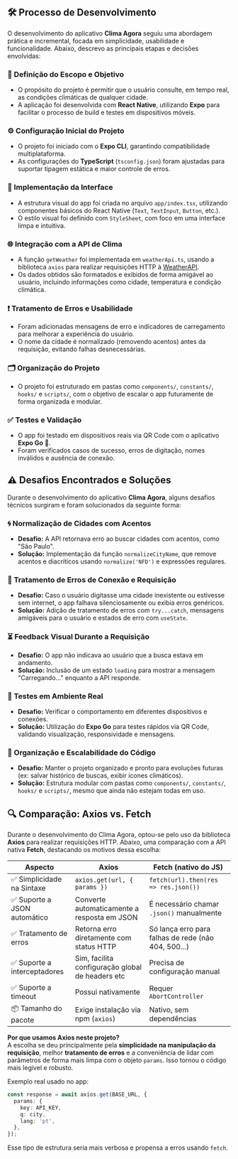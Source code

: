 ## 🛠️ Processo de Desenvolvimento

O desenvolvimento do aplicativo **Clima Agora** seguiu uma abordagem prática e incremental, focada em simplicidade, usabilidade e funcionalidade. Abaixo, descrevo as principais etapas e decisões envolvidas:

### 🎯 Definição do Escopo e Objetivo

- O propósito do projeto é permitir que o usuário consulte, em tempo real, as condições climáticas de qualquer cidade.
- A aplicação foi desenvolvida com **React Native**, utilizando **Expo** para facilitar o processo de build e testes em dispositivos móveis.

### ⚙️ Configuração Inicial do Projeto

- O projeto foi iniciado com o **Expo CLI**, garantindo compatibilidade multiplataforma.
- As configurações do **TypeScript** (`tsconfig.json`) foram ajustadas para suportar tipagem estática e maior controle de erros.

### 🎨 Implementação da Interface

- A estrutura visual do app foi criada no arquivo `app/index.tsx`, utilizando componentes básicos do React Native (`Text`, `TextInput`, `Button`, etc.).
- O estilo visual foi definido com `StyleSheet`, com foco em uma interface limpa e intuitiva.

### 🌐 Integração com a API de Clima

- A função `getWeather` foi implementada em `weatherApi.ts`, usando a biblioteca `axios` para realizar requisições HTTP à [WeatherAPI](https://www.weatherapi.com/).
- Os dados obtidos são formatados e exibidos de forma amigável ao usuário, incluindo informações como cidade, temperatura e condição climática.

### ❗ Tratamento de Erros e Usabilidade

- Foram adicionadas mensagens de erro e indicadores de carregamento para melhorar a experiência do usuário.
- O nome da cidade é normalizado (removendo acentos) antes da requisição, evitando falhas desnecessárias.

### 🗂️ Organização do Projeto

- O projeto foi estruturado em pastas como `components/`, `constants/`, `hooks/` e `scripts/`, com o objetivo de escalar o app futuramente de forma organizada e modular.

### ✅ Testes e Validação

- O app foi testado em dispositivos reais via QR Code com o aplicativo **Expo Go** 📱.
- Foram verificados casos de sucesso, erros de digitação, nomes inválidos e ausência de conexão.

## ⚠️ Desafios Encontrados e Soluções

Durante o desenvolvimento do aplicativo **Clima Agora**, alguns desafios técnicos surgiram e foram solucionados da seguinte forma:

### 🌀 Normalização de Cidades com Acentos
- **Desafio:** A API retornava erro ao buscar cidades com acentos, como "São Paulo".
- **Solução:** Implementação da função `normalizeCityName`, que remove acentos e diacríticos usando `normalize('NFD')` e expressões regulares.

### 📡 Tratamento de Erros de Conexão e Requisição
- **Desafio:** Caso o usuário digitasse uma cidade inexistente ou estivesse sem internet, o app falhava silenciosamente ou exibia erros genéricos.
- **Solução:** Adição de tratamento de erros com `try...catch`, mensagens amigáveis para o usuário e estados de erro com `useState`.

### ⏳ Feedback Visual Durante a Requisição
- **Desafio:** O app não indicava ao usuário que a busca estava em andamento.
- **Solução:** Inclusão de um estado `loading` para mostrar a mensagem "Carregando..." enquanto a API responde.

### 📱 Testes em Ambiente Real
- **Desafio:** Verificar o comportamento em diferentes dispositivos e conexões.
- **Solução:** Utilização do **Expo Go** para testes rápidos via QR Code, validando visualização, responsividade e mensagens.

### 🧹 Organização e Escalabilidade do Código
- **Desafio:** Manter o projeto organizado e pronto para evoluções futuras (ex: salvar histórico de buscas, exibir ícones climáticos).
- **Solução:** Estrutura modular com pastas como `components/`, `constants/`, `hooks/` e `scripts/`, mesmo que ainda não estejam todas em uso.

## 🔍 Comparação: Axios vs. Fetch

Durante o desenvolvimento do Clima Agora, optou-se pelo uso da biblioteca **Axios** para realizar requisições HTTP. Abaixo, uma comparação com a API nativa **Fetch**, destacando os motivos dessa escolha:

| Aspecto                  | Axios                                              | Fetch (nativo do JS)                                 |
|--------------------------|----------------------------------------------------|------------------------------------------------------|
| ✅ Simplicidade na Sintaxe | `axios.get(url, { params })`                      | `fetch(url).then(res => res.json())`                |
| ✅ Suporte a JSON automático | Converte automaticamente a resposta em JSON       | É necessário chamar `.json()` manualmente           |
| ✅ Tratamento de erros    | Retorna erro diretamente com status HTTP          | Só lança erro para falhas de rede (não 404, 500...) |
| ✅ Suporte a interceptadores | Sim, facilita configuração global de headers etc | Precisa de configuração manual                      |
| ✅ Suporte a timeout      | Possui nativamente                                | Requer `AbortController`                            |
| 📦 Tamanho do pacote      | Exige instalação via npm (`axios`)                | Nativo, sem dependências                            |

**Por que usamos Axios neste projeto?**  
A escolha se deu principalmente pela **simplicidade na manipulação da requisição**, melhor **tratamento de erros** e a conveniência de lidar com parâmetros de forma mais limpa com o objeto `params`. Isso tornou o código mais legível e robusto.

Exemplo real usado no app:
```ts
const response = await axios.get(BASE_URL, {
  params: {
    key: API_KEY,
    q: city,
    lang: 'pt',
  },
});
```
Esse tipo de estrutura seria mais verbosa e propensa a erros usando `fetch`.
